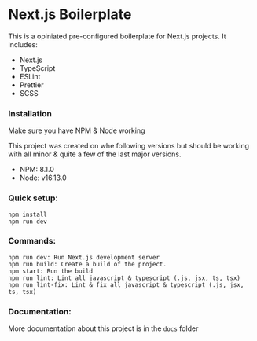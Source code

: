 # **Next.js Boilerplate**

This is a opiniated pre-configured boilerplate for Next.js projects. It includes:

-   Next.js
-   TypeScript
-   ESLint
-   Prettier
-   SCSS

### **Installation**

Make sure you have NPM & Node working

This project was created on whe following versions but should be working with all minor & quite a few of the last major versions.

-   NPM: 8.1.0
-   Node: v16.13.0

### Quick setup:

```
npm install
npm run dev
```

### Commands:

```
npm run dev: Run Next.js development server
npm run build: Create a build of the project.
npm start: Run the build
npm run lint: Lint all javascript & typescript (.js, jsx, ts, tsx)
npm run lint-fix: Lint & fix all javascript & typescript (.js, jsx, ts, tsx)
```

### Documentation:

More documentation about this project is in the `docs` folder
